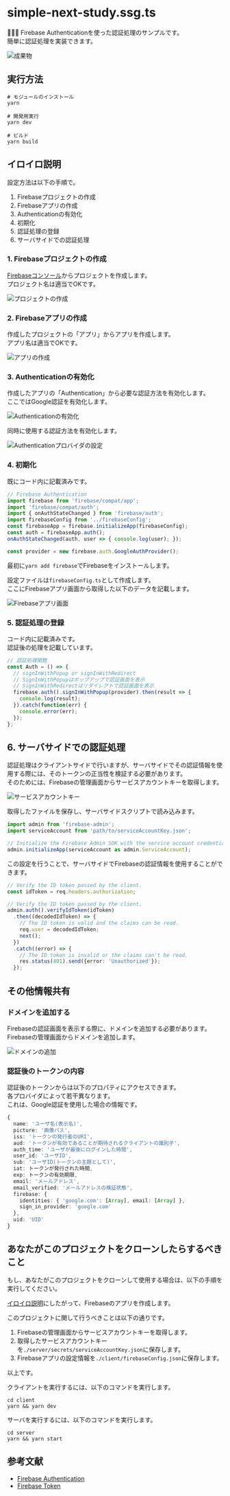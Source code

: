 # simple-next-study.ssg.ts

🔐️🔐️🔐️ Firebase Authenticationを使った認証処理のサンプルです。  
簡単に認証処理を実装できます。  

![成果物](./.development/img/fruit.gif)  

## 実行方法

```shell
# モジュールのインストール
yarn

# 開発用実行
yarn dev

# ビルド
yarn build
```

## イロイロ説明

設定方法は以下の手順で。  

1. Firebaseプロジェクトの作成
2. Firebaseアプリの作成
3. Authenticationの有効化
4. 初期化
5. 認証処理の登録
6. サーバサイドでの認証処理

### 1. Firebaseプロジェクトの作成

[Firebaseコンソール](https://console.firebase.google.com/u/0/?hl=ja)からプロジェクトを作成します。  
プロジェクト名は適当でOKです。  

![プロジェクトの作成](.development/img/create-project.png)  

### 2. Firebaseアプリの作成

作成したプロジェクトの「アプリ」からアプリを作成します。  
アプリ名は適当でOKです。  

![アプリの作成](.development/img/create-app.png)  

### 3. Authenticationの有効化

作成したアプリの「Authentication」から必要な認証方法を有効化します。  
ここではGoogle認証を有効化します。  

![Authenticationの有効化](./.development/img/auth.png)  

同時に使用する認証方法を有効化します。  

![Authenticationプロバイダの設定](./.development/img/auth-method.gif)  

### 4. 初期化

既にコード内に記載済みです。  

```ts
// Firebase Authentication
import firebase from 'firebase/compat/app';
import 'firebase/compat/auth';
import { onAuthStateChanged } from 'firebase/auth';
import firebaseConfig from '../firebaseConfig';
const firebaseApp = firebase.initializeApp(firebaseConfig);
const auth = firebaseApp.auth();
onAuthStateChanged(auth, user => { console.log(user); });

const provider = new firebase.auth.GoogleAuthProvider();
```

最初に`yarn add firebase`でFirebaseをインストールします。  

設定ファイルは`firebaseConfig.ts`として作成します。  
ここにFirebaseアプリ画面から取得した以下のデータを記載します。  

![Firebaseアプリ画面](./.development/img/app-config.png)  

### 5. 認証処理の登録

コード内に記載済みです。  
認証後の処理を記載しています。  

```ts
// 認証処理関数
const Auth = () => {
  // signInWithPopup or signInWithRedirect
  // SignInWithPopupはポップアップで認証画面を表示
  // SignInWithRedirectはリダイレクトで認証画面を表示
  firebase.auth().signInWithPopup(provider).then(result => {
    console.log(result);
  }).catch(function(err) {
    console.error(err);
  });
};
```

## 6. サーバサイドでの認証処理

認証処理はクライアントサイドで行いますが、サーバサイドでその認証情報を使用する際には、そのトークンの正当性を検証する必要があります。  
そのためには、Firebaseの管理画面からサービスアカウントキーを取得します。  

![サービスアカウントキー](./.development/img/service-account-key.png)  

取得したファイルを保存し、サーバサイドスクリプトで読み込みます。  

```ts
import admin from 'firebase-admin';
import serviceAccount from 'path/to/serviceAccountKey.json';

// Initialize the Firebase Admin SDK with the service account credentials.
admin.initializeApp(serviceAccount as admin.ServiceAccount);
```

この設定を行うことで、サーバサイドでFirebaseの認証情報を使用することができます。  

```ts
// Verify the ID token passed by the client.
const idToken = req.headers.authorization;

// Verify the ID token passed by the client.
admin.auth().verifyIdToken(idToken)
  .then((decodedIdToken) => {
    // The ID token is valid and the claims can be read.
    req.user = decodedIdToken;
    next();
  })
  .catch((error) => {
    // The ID token is invalid or the claims can't be read.
    res.status(401).send({error: 'Unauthorized'});
  });
```

## その他情報共有

### ドメインを追加する

Firebaseの認証画面を表示する際に、ドメインを追加する必要があります。  
Firebaseの管理画面からドメインを追加します。  

![ドメインの追加](./.development/img/add-domain.png)  

### 認証後のトークンの内容

認証後のトークンからは以下のプロパティにアクセスできます。  
各プロバイダによって若干異なります。  
これは、Google認証を使用した場合の情報です。  

```ts
{
  name: 'ユーザ名(表示名)',
  picture: '画像パス',
  iss: 'トークンの発行者のURI',
  aud: 'トークンが有効であることが期待されるクライアントの識別子',
  auth_time: 'ユーザが最後にログインした時間',
  user_id: 'ユーザID',
  sub: 'ユーザID(トークンの主題として)',
  iat: トークンが発行された時間,
  exp: トークンの有効期限,
  email: 'メールアドレス',
  email_verified: 'メールアドレスの検証状態',
  firebase: {
    identities: { 'google.com': [Array], email: [Array] },
    sign_in_provider: 'google.com'
  },
  uid: 'UID'
}
```

## あなたがこのプロジェクトをクローンしたらするべきこと

もし、あなたがこのプロジェクトをクローンして使用する場合は、以下の手順を実行してください。  

[イロイロ説明](#イロイロ説明)にしたがって、Firebaseのアプリを作成します。  

このプロジェクトに関して行うべきことは以下の通りです。  

1. Firebaseの管理画面からサービスアカウントキーを取得します。
2. 取得したサービスアカウントキーを`./server/secrets/serviceAccountKey.json`に保存します。
3. Firebaseアプリの設定情報を`./client/firebaseConfig.json`に保存します。

以上です。  

クライアントを実行するには、以下のコマンドを実行します。  

```shell
cd client
yarn && yarn dev
```

サーバを実行するには、以下のコマンドを実行します。  

```shell
cd server
yarn && yarn start
```

## 参考文献

- [Firebase Authentication](https://firebase.google.com/docs/auth/web/start?hl=ja)
- [Firebase Token](https://firebase.google.com/docs/auth/admin/verify-id-tokens)
